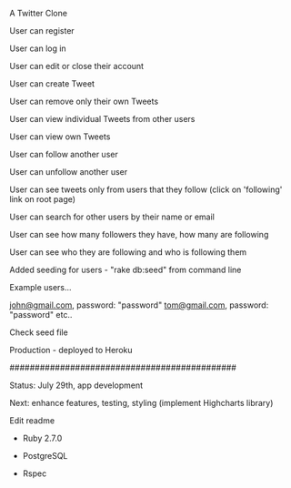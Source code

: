 A Twitter Clone

User can register

User can log in

User can edit or close their account

User can create Tweet

User can remove only their own Tweets

User can view individual Tweets from other users

User can view own Tweets

User can follow another user

User can unfollow another user

User can see tweets only from users that they follow (click on 'following' link on root page)

User can search for other users by their name or email

User can see how many followers they have, how many are following

User can see who they are following and who is following them

Added seeding for users - "rake db:seed" from command line

Example users...

john@gmail.com, password: "password"
tom@gmail.com, password: "password"
etc..

Check seed file

Production - deployed to Heroku

#############################################

Status: July 29th, app development

Next: enhance features, testing, styling (implement Highcharts library)

Edit readme



* Ruby 2.7.0

* PostgreSQL
* Rspec



